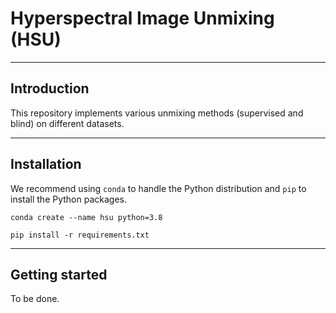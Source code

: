 # Hyperspectral Image Unmixing (HSU)

---

## Introduction

This repository implements various unmixing methods (supervised and blind) on different datasets.

---

## Installation

We recommend using `conda` to handle the Python distribution and `pip` to install the Python packages.

```shell
conda create --name hsu python=3.8
```

```shell
pip install -r requirements.txt
```

---

## Getting started

To be done.
